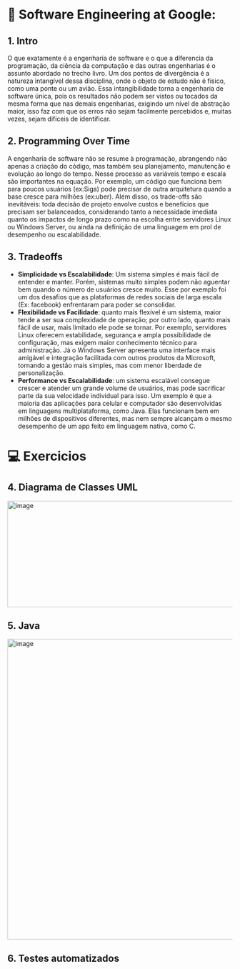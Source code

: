 # 📘 Software Engineering at Google:

## 1.  Intro 
O que exatamente é a engenharia de software e o que a diferencia da programação, da ciência da computação e das outras engenharias é o assunto abordado no trecho livro. Um dos pontos de divergência é a natureza intangível dessa disciplina, onde o objeto de estudo não é físico, como uma ponte ou um avião. Essa intangibilidade torna a engenharia de software única, pois os resultados não podem ser vistos ou tocados da mesma forma que nas demais engenharias, exigindo um nível de abstração maior, isso faz com que os erros não sejam facilmente percebidos e, muitas vezes, sejam difíceis de identificar. 

## 2. Programming Over Time 
A engenharia de software não se resume à programação, abrangendo não apenas a criação do código, mas também seu planejamento, manutenção e evolução ao longo do tempo. Nesse processo as variáveis tempo e escala são importantes na equação. Por exemplo, um código que funciona bem para poucos usuários (ex:Siga) pode precisar de outra arquitetura quando a base cresce para milhões (ex:uber). Além disso, os trade-offs são inevitáveis: toda decisão de projeto envolve custos e benefícios que precisam ser balanceados, considerando tanto a necessidade imediata quanto os impactos de longo prazo como na escolha entre servidores Linux ou Windows Server, ou ainda na definição de uma linguagem em prol de desempenho ou escalabilidade.

## 3. Tradeoffs 
- **Simplicidade vs Escalabilidade**: Um sistema simples é mais fácil de entender e manter. Porém, sistemas muito simples podem não aguentar bem quando o número de usuários cresce muito. Esse por exemplo foi um dos desafios que as plataformas de redes sociais de larga escala (Ex: facebook) enfrentaram para poder se consolidar.
- **Flexibilidade vs Facilidade**: quanto mais flexível é um sistema, maior tende a ser sua complexidade de operação; por outro lado, quanto mais fácil de usar, mais limitado ele pode se tornar. Por exemplo, servidores Linux oferecem estabilidade, segurança e ampla possibilidade de configuração, mas exigem maior conhecimento técnico para administração. Já o Windows Server apresenta uma interface mais amigável e integração facilitada com outros produtos da Microsoft, tornando a gestão mais simples, mas com menor liberdade de personalização.
- **Performance vs Escalabilidade**: um sistema escalável consegue crescer e atender um grande volume de usuários, mas pode sacrificar parte da sua velocidade individual para isso. Um exemplo é que a maioria das aplicações para celular e computador são desenvolvidas em linguagens multiplataforma, como Java. Elas funcionam bem em milhões de dispositivos diferentes, mas nem sempre alcançam o mesmo desempenho de um app feito em linguagem nativa, como C.

# 💻 Exercicios 

## 4. Diagrama de Classes UML
<img width="663" height="238" alt="image" src="https://github.com/user-attachments/assets/761a8f2b-8ffd-4b07-b89a-967a24d48dc0" />

## 5. Java
<img width="1180" height="673" alt="image" src="https://github.com/user-attachments/assets/d65ade5e-1ba0-4eb8-8871-7a37802db6a9" />

## 6. Testes automatizados
